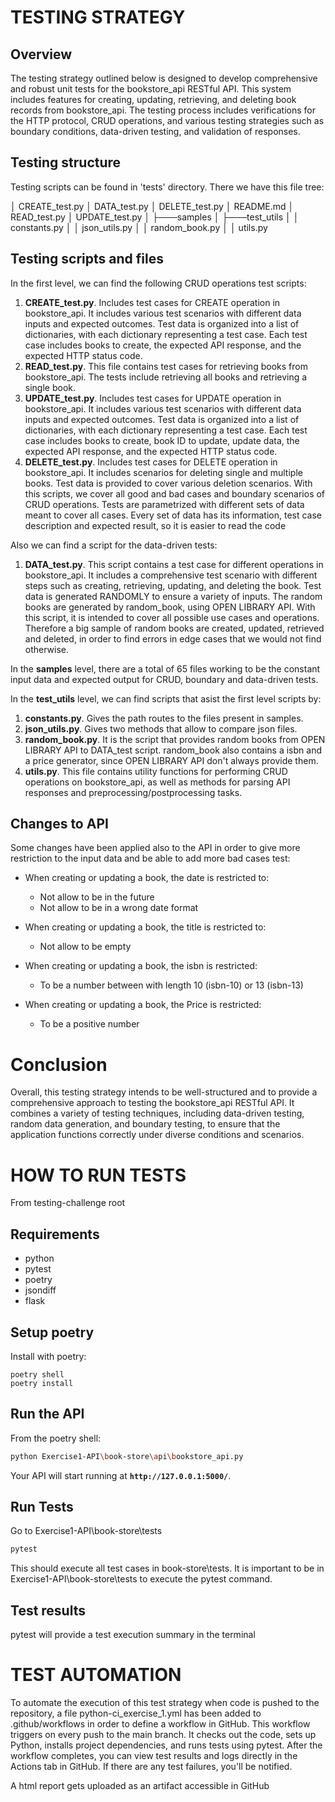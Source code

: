 # TESTING STRATEGY

## Overview

The testing strategy outlined below is designed to develop comprehensive and robust unit tests for the bookstore_api RESTful API.
This system includes features for creating, updating, retrieving, and deleting book records from bookstore_api.
The testing process includes verifications for the HTTP protocol, CRUD operations, and various testing strategies such as boundary conditions, data-driven testing, and validation of responses.

## Testing structure
Testing scripts can be found in 'tests' directory. There we have this file tree:

│   CREATE_test.py
│   DATA_test.py
│   DELETE_test.py
│   README.md
│   READ_test.py
│   UPDATE_test.py
│
├───samples
│
├───test_utils
│   │   constants.py
│   │   json_utils.py
│   │   random_book.py
│   │   utils.py

## Testing scripts and files

In the first level, we can find the following CRUD operations test scripts:
1. **CREATE_test.py**. Includes test cases for CREATE operation in bookstore_api. It includes various test scenarios with different data inputs and expected outcomes. Test data is organized into a list of dictionaries, with each dictionary representing a test case. Each test case includes books to create, the expected API response, and the expected HTTP status code.
2. **READ_test.py**. This file contains test cases for retrieving books from bookstore_api. The tests include retrieving all books and retrieving a single book.
3. **UPDATE_test.py**. Includes test cases for UPDATE operation in bookstore_api. It includes various test scenarios with different data inputs and expected outcomes. Test data is organized into a list of dictionaries, with each dictionary representing a test case. Each test case includes books to create, book ID to update, update data, the expected API response, and the expected HTTP status code.
4. **DELETE_test.py**. Includes test cases for DELETE operation in bookstore_api. It includes scenarios for deleting single and multiple books. Test data is provided to cover various deletion scenarios.
With this scripts, we cover all good and bad cases and boundary scenarios of CRUD operations.
Tests are parametrized with different sets of data meant to cover all cases. Every set of data has its information, test case description and expected result, so it is easier to read the code

Also we can find a script for the data-driven tests:
1. **DATA_test.py**. This script contains a test case for different operations in bookstore_api. It includes a comprehensive test scenario with different steps such as creating, retrieving, updating, and deleting the book. Test data is generated RANDOMLY to ensure a variety of inputs.  The random books are generated by random_book, using OPEN LIBRARY API.
With this script, it is intended to cover all possible use cases and operations. Therefore a big sample of random books are created, updated, retrieved and deleted, in order to find errors in edge cases that we would not find otherwise.

In the **samples** level, there are a total of 65 files working to be the constant input data and expected output for CRUD, boundary and data-driven tests.

In the **test_utils** level, we can find scripts that asist the first level scripts by:
1. **constants.py**. Gives the path routes to the files present in samples.
2. **json_utils.py**. Gives two methods that allow to compare json files.
3. **random_book.py**. It is the script that provides random books from OPEN LIBRARY API to DATA_test script. random_book also contains a isbn and a price generator, since OPEN LIBRARY API don't always provide them.
4. **utils.py**.  This file contains utility functions for performing CRUD operations on bookstore_api, as well as methods for parsing API responses and preprocessing/postprocessing tasks.

## Changes to API
Some changes have been applied also to the API in order to give more restriction to the input data and be able to add more bad cases test:
- When creating or updating a book, the date is restricted to:
	- Not allow to be in the future
	- Not allow to be in a wrong date format

- When creating or updating a book, the title is restricted to:
	- Not allow to be empty

- When creating or updating a book, the isbn is restricted:
	- To be a number between with length 10 (isbn-10) or 13 (isbn-13)

- When creating or updating a book, the Price is restricted:
	- To be a positive number

# Conclusion
Overall, this testing strategy intends to be well-structured and to provide a comprehensive approach to testing the bookstore_api RESTful API. It combines a variety of testing techniques, including data-driven testing, random data generation, and boundary testing, to ensure that the application functions correctly under diverse conditions and scenarios.

# HOW TO RUN TESTS
From testing-challenge root

## Requirements

- python
- pytest
- poetry
- jsondiff
- flask

## Setup poetry

Install with poetry:

```shell script
poetry shell
poetry install 
```

## Run the API

From the poetry shell:

```bash
python Exercise1-API\book-store\api\bookstore_api.py

```

Your API will start running at **`http://127.0.0.1:5000/`**.

## Run Tests

Go to Exercise1-API\book-store\tests

```bash
pytest
```

This should execute all test cases in book-store\tests. It is important to be in Exercise1-API\book-store\tests to execute the pytest command.

## Test results

pytest will provide a test execution summary in the terminal

# TEST AUTOMATION 
To automate the execution of this test strategy when code is pushed to the repository, a file python-ci_exercise_1.yml has been added to .github/workflows in order to define a workflow in GitHub. 
This workflow triggers on every push to the main branch. It checks out the code, sets up Python, installs project dependencies, and runs tests using pytest.
After the workflow completes, you can view test results and logs directly in the Actions tab in GitHub. If there are any test failures, you'll be notified.

A html report gets uploaded as an artifact accessible in GitHub